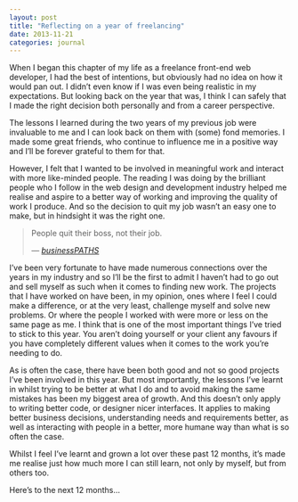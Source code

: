 ```yaml
---
layout: post
title: "Reflecting on a year of freelancing"
date: 2013-11-21
categories: journal
---
```


When I began this chapter of my life as a freelance front-end web developer, I had the best of intentions, but obviously
had no idea on how it would pan out. I didn’t even know if I was even being realistic in my expectations. But looking back
on the year that was, I think I can safely that I made the right decision both personally and from a career perspective.

The lessons I learned during the two years of my previous job were invaluable to me and I can look back on them with (some)
fond memories. I made some great friends, who continue to influence me in a positive way and I’ll be forever grateful to
them for that.

However, I felt that I wanted to be involved in meaningful work and interact with more like-minded people. The reading I
was doing by the brilliant people who I follow in the web design and development industry helped me realise and aspire to
a better way of working and improving the quality of work I produce. And so the decision to quit my job wasn’t an easy one
to make, but in hindsight it was the right one.

<blockquote>
    <p>People quit their boss, not their job.</p>
    <cite>— <a href="http://businesspaths.net/Articles/12/people-quit-their-boss-not-their-job">businessPATHS</a></cite>
</blockquote>

I’ve been very fortunate to have made numerous connections over the years in my industry and so I’ll be the first to admit
I haven’t had to go out and sell myself as such when it comes to finding new work. The projects that I have worked on have
been, in my opinion, ones where I feel I could make a difference, or at the very least, challenge myself and solve new problems.
Or where the people I worked with were more or less on the same page as me. I think that is one of the most important things
I’ve tried to stick to this year. You aren’t doing yourself or your client any favours if you have completely different
values when it comes to the work you’re needing to do.

As is often the case, there have been both good and not so good projects I’ve been involved in this year. But most importantly,
the lessons I’ve learnt in whilst trying to be better at what I do and to avoid making the same mistakes has been my biggest
area of growth. And this doesn’t only apply to writing better code, or designer nicer interfaces. It applies to making better
business decisions, understanding needs and requirements better, as well as interacting with people in a better, more humane
way than what is so often the case.

Whilst I feel I’ve learnt and grown a lot over these past 12 months, it’s made me realise just how much more I can still
learn, not only by myself, but from others too.

Here’s to the next 12 months…
